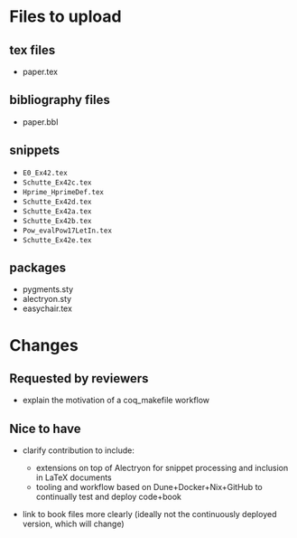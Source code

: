 # Files to upload

## tex files

- paper.tex

## bibliography files

- paper.bbl

## snippets

- `E0_Ex42.tex`
- `Schutte_Ex42c.tex`
- `Hprime_HprimeDef.tex`
- `Schutte_Ex42d.tex`
- `Schutte_Ex42a.tex`
- `Schutte_Ex42b.tex`
- `Pow_evalPow17LetIn.tex`
- `Schutte_Ex42e.tex`

## packages

- pygments.sty
- alectryon.sty
- easychair.tex

# Changes

## Requested by reviewers

- explain the motivation of a coq_makefile workflow

## Nice to have

- clarify contribution to include:
  - extensions on top of Alectryon for snippet processing and inclusion in LaTeX documents
  - tooling and workflow based on Dune+Docker+Nix+GitHub to continually test and deploy code+book

- link to book files more clearly (ideally not the continuously deployed version, which will change)

